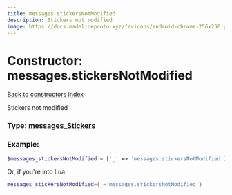 ```yaml
---
title: messages.stickersNotModified
description: Stickers not modified
image: https://docs.madelineproto.xyz/favicons/android-chrome-256x256.png
---
```

# Constructor: messages.stickersNotModified  
[Back to constructors index](index.md)



Stickers not modified




### Type: [messages\_Stickers](../types/messages_Stickers.md)


### Example:

```php
$messages_stickersNotModified = ['_' => 'messages.stickersNotModified'];
```  


Or, if you're into Lua:

```lua
messages_stickersNotModified={_='messages.stickersNotModified'}

```


